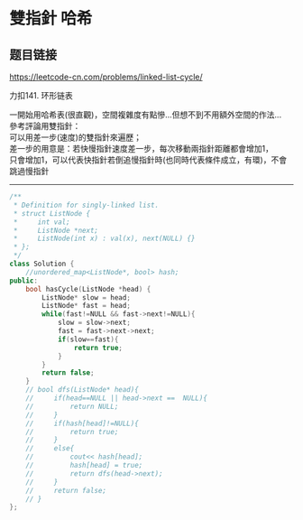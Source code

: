 # 雙指針 哈希

## 题目链接

https://leetcode-cn.com/problems/linked-list-cycle/

力扣141. 环形链表

一開始用哈希表(很直觀)，空間複雜度有點慘...但想不到不用額外空間的作法...    
參考評論用雙指針：   
可以用差一步(速度)的雙指針來遍歷；   
差一步的用意是：若快慢指針速度差一步，每次移動兩指針距離都會增加1，   
只會增加1，可以代表快指針若倒追慢指針時(也同時代表條件成立，有環)，不會跳過慢指針   


    
---------------------------------------

```cpp
/**
 * Definition for singly-linked list.
 * struct ListNode {
 *     int val;
 *     ListNode *next;
 *     ListNode(int x) : val(x), next(NULL) {}
 * };
 */
class Solution {
    //unordered_map<ListNode*, bool> hash;
public:
    bool hasCycle(ListNode *head) {
        ListNode* slow = head;
        ListNode* fast = head;
        while(fast!=NULL && fast->next!=NULL){
            slow = slow->next;
            fast = fast->next->next;
            if(slow==fast){
                return true;
            }
        }
        return false;
    }
    // bool dfs(ListNode* head){
    //     if(head==NULL || head->next ==  NULL){
    //         return NULL;
    //     }
    //     if(hash[head]!=NULL){
    //         return true;
    //     }
    //     else{
    //         cout<< hash[head];
    //         hash[head] = true;
    //         return dfs(head->next);
    //     }
    //     return false;
    // }
};
```
